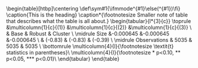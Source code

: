 \begin{table}[htbp]\centering
\def\sym#1{\ifmmode^{#1}\else\(^{#1}\)\fi}
\caption{This is the heading}
\caption*{\footnotesize Smaller note of table that describes what the table is all about.}
\begin{tabular}{l*{3}{c}}
\toprule
                &\multicolumn{1}{c}{(1)}   &\multicolumn{1}{c}{(2)}   &\multicolumn{1}{c}{(3)}   \\
                &     Base   &   Robust   &  Cluster   \\
\midrule
Size            &-0.000645   &-0.000645   &-0.000645   \\
                &  (-0.83)   &  (-0.83)   &  (-0.39)   \\
\midrule
Observations    &     5035   &     5035   &     5035   \\
\bottomrule
\multicolumn{4}{l}{\footnotesize \textit{t} statistics in parentheses}\\
\multicolumn{4}{l}{\footnotesize * p<0.10, ** p<0.05, *** p<0.01}\\
\end{tabular}
\end{table}